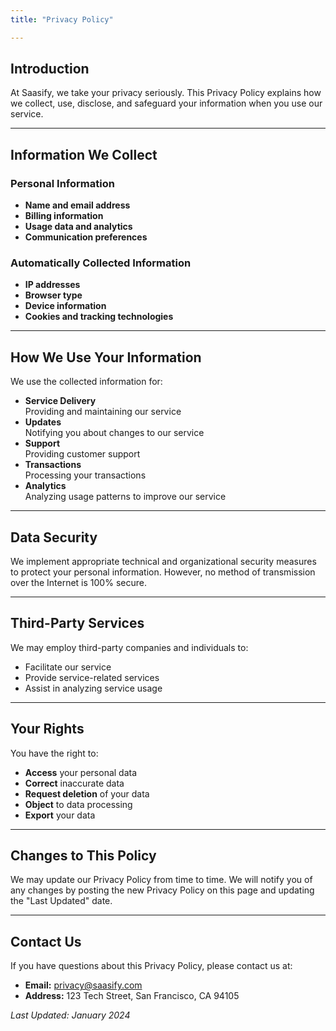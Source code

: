 ```yaml
---
title: "Privacy Policy"

---
```


## Introduction

At Saasify, we take your privacy seriously. This Privacy Policy explains how we collect, use, disclose, and safeguard your information when you use our service.

---

## Information We Collect

### Personal Information

* **Name and email address**
* **Billing information**
* **Usage data and analytics**
* **Communication preferences**

### Automatically Collected Information

* **IP addresses**
* **Browser type**
* **Device information**
* **Cookies and tracking technologies**

---

## How We Use Your Information

We use the collected information for:

* **Service Delivery**  
  Providing and maintaining our service
* **Updates**  
  Notifying you about changes to our service
* **Support**  
  Providing customer support
* **Transactions**  
  Processing your transactions
* **Analytics**  
  Analyzing usage patterns to improve our service

---

## Data Security

We implement appropriate technical and organizational security measures to protect your personal information. However, no method of transmission over the Internet is 100% secure.

---

## Third-Party Services

We may employ third-party companies and individuals to:

* Facilitate our service
* Provide service-related services
* Assist in analyzing service usage

---

## Your Rights

You have the right to:

* **Access** your personal data
* **Correct** inaccurate data
* **Request deletion** of your data
* **Object** to data processing
* **Export** your data

---

## Changes to This Policy

We may update our Privacy Policy from time to time. We will notify you of any changes by posting the new Privacy Policy on this page and updating the "Last Updated" date.

---

## Contact Us

If you have questions about this Privacy Policy, please contact us at:

* **Email:** privacy@saasify.com
* **Address:** 123 Tech Street, San Francisco, CA 94105

*Last Updated: January 2024*
